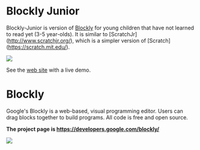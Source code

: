 # Blockly Junior

Blockly-Junior is version of [Blockly](https://developers.google.com/blockly/) for young children that have not learned to read yet (3-5 year-olds). It is similar to [ScratchJr] (http://www.scratchjr.org/), which is a simpler version of [Scratch] (https://scratch.mit.edu/).

![](http://oestape.github.io/blockly-junior/demos/junior/icon.png)

See the [web site](http://oestape.github.io/blockly-junior/index.html) with a live demo.

# Blockly

Google's Blockly is a web-based, visual programming editor.  Users can drag
blocks together to build programs.  All code is free and open source.

**The project page is https://developers.google.com/blockly/**

![](https://developers.google.com/blockly/sample.png)
